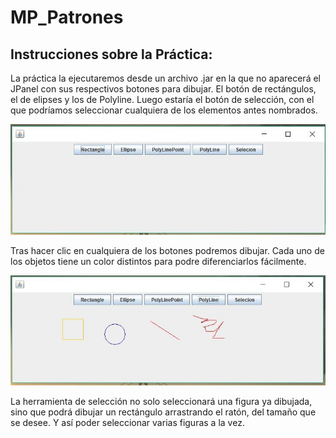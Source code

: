 # MP_Patrones


## Instrucciones sobre la Práctica:
La práctica la ejecutaremos desde un archivo .jar en la que no aparecerá el JPanel con sus respectivos botones para dibujar. 
El botón de rectángulos, el de elipses y los de Polyline. Luego estaría el botón de selección, con el que podríamos seleccionar cualquiera de los elementos antes nombrados.

![Demo 1](https://github.com/IvanPerez9/MP_Patrones/blob/master/uHotDrawFigures/src/1.jpg )

Tras hacer clic en cualquiera de los botones podremos dibujar. Cada uno de los objetos tiene un color distintos para podre diferenciarlos fácilmente.

![Demo 1](https://github.com/IvanPerez9/MP_Patrones/blob/master/uHotDrawFigures/src/2.jpg )

La herramienta de selección no solo seleccionará una figura ya dibujada, sino que podrá dibujar un rectángulo arrastrando el ratón, del tamaño que se desee. Y así poder seleccionar varias figuras a la vez.
